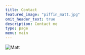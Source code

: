 ```yaml
---
title: Contact
featured_image: "piffin_matt.jpg"
omit_header_text: true
description: Contact me
type: page
menu: main
---
```


![Matt](/piffin_matt.jpg)
